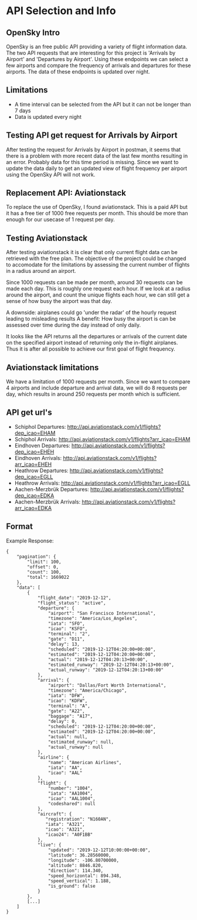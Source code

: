 # API Selection and Info

## OpenSky Intro
OpenSky is an free public API providing a variety of flight information data. The two API requests that are interesting for this project is 'Arrivals by Airport' and 'Departures by Airport'. Using these endpoints we can select a few airports and compare the frequency of arrivals and departures for these airports. The data of these endpoints is updated over night. 

## Limitations
- A time interval can be selected from the API but it can not be longer than 7 days
- Data is updated every night

## Testing API get request for Arrivals by Airport
After testing the request for Arrivals by Airport in postman, it seems that there is a problem with more recent data of the last few months resulting in an error. Probably data for this time period is missing. Since we want to update the data daily to get an updated view of flight frequency per airport using the OpenSky API will not work. 

## Replacement API:  Aviationstack
To replace the use of OpenSky, I found aviationstack. This is a paid API but it has a free tier of 1000 free requests per month. This should be more than enough for our usecase of 1 request per day.

## Testing Aviationstack
After testing aviationstack it is clear that only current flight data can be retrieved with the free plan. The objective of the project could be changed to accomodate for the limitations by assessing the current number of flights in a radius around an airport. 

Since 1000 requests can be made per month, around 30 requests can be made each day. This is roughly one request each hour. If we look at a radius around the airport, and count the unique flights each hour, we can still get a sense of how busy the airport was that day. 

A downside: airplanes could go 'under the radar' of the hourly request leading to misleading results 
A benefit: How busy the airport is can be assessed over time during the day instead of only daily. 

It looks like the API returns all the departures or arrivals of the current date on the specified airport instead of returning only the in-flight airplanes. Thus it is after all possible to achieve our first goal of flight frequency. 

## Aviationstack limitations
We have a limitation of 1000 requests per month. Since we want to compare 4 airports and include departure and arrival data, we will do 8 requests per day, which results in around 250 requests per month which is sufficient. 

## API get url's

- Schiphol Departures: http://api.aviationstack.com/v1/flights?dep_icao=EHAM
- Schiphol Arrivals: http://api.aviationstack.com/v1/flights?arr_icao=EHAM
- Eindhoven Departures: http://api.aviationstack.com/v1/flights?dep_icao=EHEH
- Eindhoven Arrivals: http://api.aviationstack.com/v1/flights?arr_icao=EHEH
- Heathrow Departures: http://api.aviationstack.com/v1/flights?dep_icao=EGLL
- Heathrow Arrivals: http://api.aviationstack.com/v1/flights?arr_icao=EGLL
- Aachen-Merzbrük Departures: http://api.aviationstack.com/v1/flights?dep_icao=EDKA
- Aachen-Merzbrük Arrivals: http://api.aviationstack.com/v1/flights?arr_icao=EDKA

## Format
Example Response: 
```
{
    "pagination": {
        "limit": 100,
        "offset": 0,
        "count": 100,
        "total": 1669022
    },
    "data": [
        {
            "flight_date": "2019-12-12",
            "flight_status": "active",
            "departure": {
                "airport": "San Francisco International",
                "timezone": "America/Los_Angeles",
                "iata": "SFO",
                "icao": "KSFO",
                "terminal": "2",
                "gate": "D11",
                "delay": 13,
                "scheduled": "2019-12-12T04:20:00+00:00",
                "estimated": "2019-12-12T04:20:00+00:00",
                "actual": "2019-12-12T04:20:13+00:00",
                "estimated_runway": "2019-12-12T04:20:13+00:00",
                "actual_runway": "2019-12-12T04:20:13+00:00"
            },
            "arrival": {
                "airport": "Dallas/Fort Worth International",
                "timezone": "America/Chicago",
                "iata": "DFW",
                "icao": "KDFW",
                "terminal": "A",
                "gate": "A22",
                "baggage": "A17",
                "delay": 0,
                "scheduled": "2019-12-12T04:20:00+00:00",
                "estimated": "2019-12-12T04:20:00+00:00",
                "actual": null,
                "estimated_runway": null,
                "actual_runway": null
            },
            "airline": {
                "name": "American Airlines",
                "iata": "AA",
                "icao": "AAL"
            },
            "flight": {
                "number": "1004",
                "iata": "AA1004",
                "icao": "AAL1004",
                "codeshared": null
            },
            "aircraft": {
               "registration": "N160AN",
               "iata": "A321",
               "icao": "A321",
               "icao24": "A0F1BB"
            },
            "live": {
                "updated": "2019-12-12T10:00:00+00:00",
                "latitude": 36.28560000,
                "longitude": -106.80700000,
                "altitude": 8846.820,
                "direction": 114.340,
                "speed_horizontal": 894.348,
                "speed_vertical": 1.188,
                "is_ground": false
            }
        }, 
        [...]
    ]
}
```